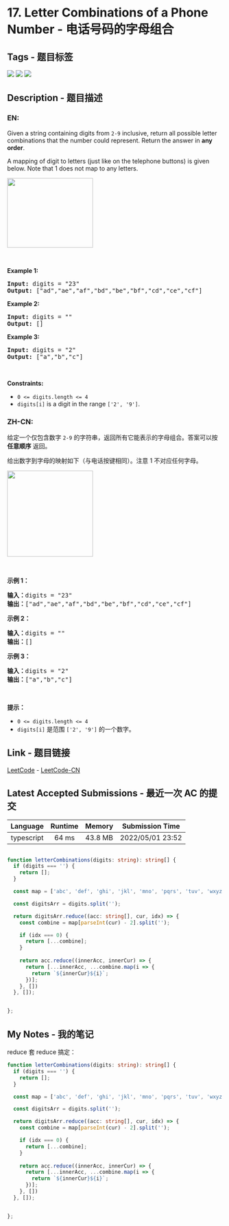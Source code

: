 
# 17. Letter Combinations of a Phone Number - 电话号码的字母组合

## Tags - 题目标签

 <img src="https://img.shields.io/badge/Hash Table-哈希表-blue.svg">   <img src="https://img.shields.io/badge/String-字符串-blue.svg">   <img src="https://img.shields.io/badge/Backtracking-回溯-blue.svg">  


## Description - 题目描述

### EN:
<p>Given a string containing digits from <code>2-9</code> inclusive, return all possible letter combinations that the number could represent. Return the answer in <strong>any order</strong>.</p>

<p>A mapping of digit to letters (just like on the telephone buttons) is given below. Note that 1 does not map to any letters.</p>

<p><img src="https://upload.wikimedia.org/wikipedia/commons/thumb/7/73/Telephone-keypad2.svg/200px-Telephone-keypad2.svg.png" style="width: 200px; height: 162px;" /></p>

<p>&nbsp;</p>
<p><strong>Example 1:</strong></p>

<pre>
<strong>Input:</strong> digits = &quot;23&quot;
<strong>Output:</strong> [&quot;ad&quot;,&quot;ae&quot;,&quot;af&quot;,&quot;bd&quot;,&quot;be&quot;,&quot;bf&quot;,&quot;cd&quot;,&quot;ce&quot;,&quot;cf&quot;]
</pre>

<p><strong>Example 2:</strong></p>

<pre>
<strong>Input:</strong> digits = &quot;&quot;
<strong>Output:</strong> []
</pre>

<p><strong>Example 3:</strong></p>

<pre>
<strong>Input:</strong> digits = &quot;2&quot;
<strong>Output:</strong> [&quot;a&quot;,&quot;b&quot;,&quot;c&quot;]
</pre>

<p>&nbsp;</p>
<p><strong>Constraints:</strong></p>

<ul>
	<li><code>0 &lt;= digits.length &lt;= 4</code></li>
	<li><code>digits[i]</code> is a digit in the range <code>[&#39;2&#39;, &#39;9&#39;]</code>.</li>
</ul>


### ZH-CN:
<p>给定一个仅包含数字&nbsp;<code>2-9</code>&nbsp;的字符串，返回所有它能表示的字母组合。答案可以按 <strong>任意顺序</strong> 返回。</p>

<p>给出数字到字母的映射如下（与电话按键相同）。注意 1 不对应任何字母。</p>

<p><img src="https://assets.leetcode-cn.com/aliyun-lc-upload/uploads/2021/11/09/200px-telephone-keypad2svg.png" style="width: 200px;" /></p>

<p>&nbsp;</p>

<p><strong>示例 1：</strong></p>

<pre>
<strong>输入：</strong>digits = "23"
<strong>输出：</strong>["ad","ae","af","bd","be","bf","cd","ce","cf"]
</pre>

<p><strong>示例 2：</strong></p>

<pre>
<strong>输入：</strong>digits = ""
<strong>输出：</strong>[]
</pre>

<p><strong>示例 3：</strong></p>

<pre>
<strong>输入：</strong>digits = "2"
<strong>输出：</strong>["a","b","c"]
</pre>

<p>&nbsp;</p>

<p><strong>提示：</strong></p>

<ul>
	<li><code>0 &lt;= digits.length &lt;= 4</code></li>
	<li><code>digits[i]</code> 是范围 <code>['2', '9']</code> 的一个数字。</li>
</ul>



## Link - 题目链接

[LeetCode](https://leetcode.com/problems/letter-combinations-of-a-phone-number/description/)  -  [LeetCode-CN](https://leetcode-cn.com/problems/letter-combinations-of-a-phone-number/description/)
## Latest Accepted Submissions - 最近一次 AC 的提交


| Language | Runtime | Memory | Submission Time |
|:---:|:---:|:---:|:---:|
| typescript  | 64 ms | 43.8 MB | 2022/05/01 23:52 |

```typescript

function letterCombinations(digits: string): string[] {
  if (digits === '') {
    return [];
  }

  const map = ['abc', 'def', 'ghi', 'jkl', 'mno', 'pqrs', 'tuv', 'wxyz'];

  const digitsArr = digits.split('');

  return digitsArr.reduce((acc: string[], cur, idx) => {
    const combine = map[parseInt(cur) - 2].split('');

    if (idx === 0) {
      return [...combine];
    }
    
    return acc.reduce((innerAcc, innerCur) => {
      return [...innerAcc, ...combine.map(i => {
        return `${innerCur}${i}`;
      })];
    }, [])
  }, []);


};

```
## My Notes - 我的笔记


reduce 套 reduce 搞定：

```typescript
function letterCombinations(digits: string): string[] {
  if (digits === '') {
    return [];
  }

  const map = ['abc', 'def', 'ghi', 'jkl', 'mno', 'pqrs', 'tuv', 'wxyz'];

  const digitsArr = digits.split('');

  return digitsArr.reduce((acc: string[], cur, idx) => {
    const combine = map[parseInt(cur) - 2].split('');

    if (idx === 0) {
      return [...combine];
    }
    
    return acc.reduce((innerAcc, innerCur) => {
      return [...innerAcc, ...combine.map(i => {
        return `${innerCur}${i}`;
      })];
    }, [])
  }, []);


};
```

